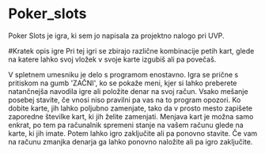 # Poker_slots
Poker Slots je igra, ki sem jo napisala za projektno nalogo pri UVP.

#Kratek opis igre
Pri tej igri se zbirajo različne kombinacije petih kart, glede na katere lahko svoj vložek v svoje karte izgubiš ali pa povečaš.

V spletnem umesniku je delo s programom enostavno. Igra se prične s pritiskom na gumb 'ZAČNI', ko se pokaže meni, kjer si lahko preberete natančnejša navodila igre ali položite denar na svoj račun.
Vsako mešanje posebej stavite, če vnosi niso pravilni pa vas na to program opozori.
Ko dobite karte, jih lahko poljubno zamenjate, tako da v prosto mesto zapišete zaporedne številke kart, ki jih želite zamenjati. Menjava kart je možna samo enkrat, po tem pa računalnik spremeni stanje na vašem računu glede na karte, ki jih imate.
Potem lahko igro zaključite ali pa ponovno stavite. Če vam na računu zmanjka denarja ga lahko ponovno naložite ali pa igro zaključite.
